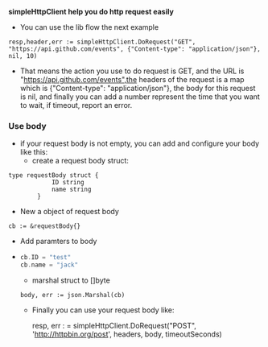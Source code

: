 **simpleHttpClient help you do http request easily**
- You can use the lib flow the next example

```
resp,header,err := simpleHttpClient.DoRequest("GET", "https://api.github.com/events", {"Content-type": "application/json"}, nil, 10)

```
- That means the action you use to do request is GET, and the URL is "https://api.github.com/events",the headers of the request is a map which is {"Content-type": "application/json"}, the body for this request is nil, and finally you can add a number represent the time that you want to wait, if timeout, report an error.
### Use body
- if your request body is not empty, you can add and configure your body like this:
    - create a request body struct:
``` 
type requestBody struct {
            ID string
            name string
        }
```
 -  New a object of request body

```
cb := &requestBody{}
```

- Add paramters to body

- ```go
  cb.ID = "test"
  cb.name = "jack"
  ```

  - marshal struct to []byte

  ```
  body, err := json.Marshal(cb)
  ```

  - Finally you can use your request body like:

    
    resp, err : = simpleHttpClient.DoRequest("POST", 'http://httpbin.org/post', headers, body, timeoutSeconds)
    


